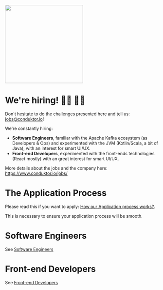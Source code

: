 <img src="https://www.conduktor.io/uploads/conduktor.svg" width="256">

# We're hiring! 👨‍💻 👩‍💻

Don't hesitate to do the challenges presented here and tell us: jobs@conduktor.io!

We're constantly hiring:

- **Software Engineers**, familiar with the Apache Kafka ecosystem (as Developers & Ops) and experimented with the JVM (Kotlin/Scala, a bit of Java), with an interest for smart UI/UX.
- **Front-end Developers**, experimented with the front-ends technologies (React mostly) with an great interest for smart UI/UX. 

More details about the jobs and the company here: https://www.conduktor.io/jobs/

# The Application Process

Please read this if you want to apply: [How our Application process works?](application-process.md).

This is necessary to ensure your application process will be smooth.

# Software Engineers

See [Software Engineers](software-engineers/README.md)

# Front-end Developers

See [Front-end Developers](frontend-developers/README.md)
